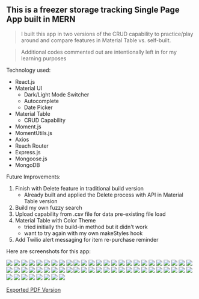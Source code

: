 ## This is a freezer storage tracking Single Page App built in MERN

> I built this app in two versions of the CRUD capability to practice/play around and compare features in Material Table vs. self-built.

> Additional codes commented out are intentionally left in for my learning purposes


Technology used:

- React.js
- Material UI
  - Dark/Light Mode Switcher
  - Autocomplete
  - Date Picker
- Material Table
  - CRUD Capability
- Moment.js
- MomentUtils.js
- Axios
- Reach Router
- Express.js
- Mongoose.js
- MongoDB

Future Improvements:

1. Finish with Delete feature in traditional build version
   - Already built and applied the Delete process with API in Material Table version
1. Build my own fuzzy search
1. Upload capability from .csv file for data pre-existing file load
1. Material Table with Color Theme
   - tried initially the build-in method but it didn't work
   - want to try again with my own makeStyles hook
1. Add Twilio alert messaging for item re-purchase reminder

Here are screenshots for this app:

![](Screenshots/Freeze-or-Spoil_01.png)
![](Screenshots/Freeze-or-Spoil_02.png)
![](Screenshots/Freeze-or-Spoil_03.png)
![](Screenshots/Freeze-or-Spoil_04.png)
![](Screenshots/Freeze-or-Spoil_05.png)
![](Screenshots/Freeze-or-Spoil_06.png)
![](Screenshots/Freeze-or-Spoil_07.png)
![](Screenshots/Freeze-or-Spoil_08.png)
![](Screenshots/Freeze-or-Spoil_09.png)
![](Screenshots/Freeze-or-Spoil_10.png)
![](Screenshots/Freeze-or-Spoil_11.png)
![](Screenshots/Freeze-or-Spoil_12.png)
![](Screenshots/Freeze-or-Spoil_13.png)
![](Screenshots/Freeze-or-Spoil_14.png)
![](Screenshots/Freeze-or-Spoil_15.png)
![](Screenshots/Freeze-or-Spoil_16.png)
![](Screenshots/Freeze-or-Spoil_17.png)
![](Screenshots/Freeze-or-Spoil_18.png)
![](Screenshots/Freeze-or-Spoil_19.png)
![](Screenshots/Freeze-or-Spoil_20.png)
![](Screenshots/Freeze-or-Spoil_21.png)
![](Screenshots/Freeze-or-Spoil_22.png)
![](Screenshots/Freeze-or-Spoil_23.png)
![](Screenshots/Freeze-or-Spoil_24.png)
![](Screenshots/Freeze-or-Spoil_25.png)
![](Screenshots/Freeze-or-Spoil_26.png)
![](Screenshots/Freeze-or-Spoil_27.png)
![](Screenshots/Freeze-or-Spoil_28.png)
![](Screenshots/Freeze-or-Spoil_29.png)
![](Screenshots/Freeze-or-Spoil_30.png)
![](Screenshots/Freeze-or-Spoil_31.png)
![](Screenshots/Freeze-or-Spoil_32.png)
![](Screenshots/Freeze-or-Spoil_33.png)
![](Screenshots/Freeze-or-Spoil_34.png)
![](Screenshots/Freeze-or-Spoil_35.png)
![](Screenshots/Freeze-or-Spoil_36.png)
![](Screenshots/Freeze-or-Spoil_37.png)
![](Screenshots/Freeze-or-Spoil_38.png)
![](Screenshots/Freeze-or-Spoil_39.png)
![](Screenshots/Freeze-or-Spoil_40.png)
![](Screenshots/Freeze-or-Spoil_41.png)
![](Screenshots/Freeze-or-Spoil_42.png)
![](Screenshots/Freeze-or-Spoil_43.png)
![](Screenshots/Freeze-or-Spoil_44.png)
![](Screenshots/Freeze-or-Spoil_45.png)
![](Screenshots/Freeze-or-Spoil_46.png)
![](Screenshots/Freeze-or-Spoil_47.png)
![](Screenshots/Freeze-or-Spoil_48.png)
![](Screenshots/Freeze-or-Spoil_49.png)
![](Screenshots/Freeze-or-Spoil_50.png)
![](Screenshots/Freeze-or-Spoil_51.png)
![](Screenshots/Freeze-or-Spoil_52.png)
![](Screenshots/Freeze-or-Spoil_53.png)
![](Screenshots/Freeze-or-Spoil_54.png)
![](Screenshots/Freeze-or-Spoil_55.png)
![](Screenshots/Freeze-or-Spoil_56.png)
![](Screenshots/Freeze-or-Spoil_57.png)
![](Screenshots/Freeze-or-Spoil_58.png)

[Exported PDF Version](Screenshots/FreezerStorageUpdateWithMaterialTable.pdf)
<!-- [Exported_PDF_Version](./Screenshots/FreezerStorageUpdateWithMaterialTable.pdf) this relative link also works -->
